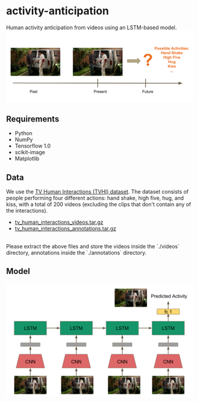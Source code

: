 # activity-anticipation
Human activity anticipation from videos using an LSTM-based model.
![problem statement](assets/problem_statement.png)

## Requirements
- Python
- NumPy
- Tensorflow 1.0
- scikit-image
- Matplotlib

## Data
We use the [TV Human Interactions (TVHI) dataset](http://www.robots.ox.ac.uk/~alonso/tv_human_interactions.html). The dataset consists of people performing four different actions: hand shake, high five, hug, and kiss, with a total of 200 videos (excluding the clips that don't contain any of the interactions).
-  [tv\_human\_interactions\_videos.tar.gz](http://www.robots.ox.ac.uk/~alonso/data/tv_human_interactions_videos.tar.gz)
-  [tv\_human\_interactions\_annotations.tar.gz](http://www.robots.ox.ac.uk/~alonso/data/tv_human_interactions_annotations.tar.gz)
<br/>
Please extract the above files and store the videos inside the `./videos` directory, annotations inside the `./annotations` directory.<br/>

## Model
![model](assets/model.png)
